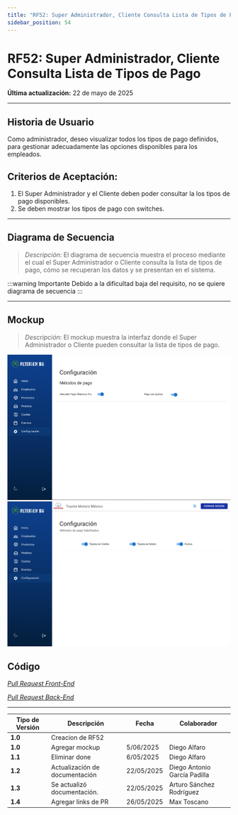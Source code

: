 ```yaml
---
title: "RF52: Super Administrador, Cliente Consulta Lista de Tipos de Pago"
sidebar_position: 54
---
```


# RF52: Super Administrador, Cliente Consulta Lista de Tipos de Pago

**Última actualización:** 22 de mayo de 2025

---

## Historia de Usuario

Como administrador, deseo visualizar todos los tipos de pago definidos, para gestionar adecuadamente las opciones disponibles para los empleados.

## **Criterios de Aceptación:**

1.  El Super Administrador y el Cliente deben poder consultar la los tipos de pago disponibles.
2.  Se deben mostrar los tipos de pago con switches.

---

## **Diagrama de Secuencia**

> _Descripción_: El diagrama de secuencia muestra el proceso mediante el cual el Super Administrador o Cliente consulta la lista de tipos de pago, cómo se recuperan los datos y se presentan en el sistema.

:::warning Importante
Debido a la dificultad baja del requisito, no se quiere diagrama de secuencia
:::

---

## **Mockup**

> _Descripción_: El mockup muestra la interfaz donde el Super Administrador o Cliente pueden consultar la lista de tipos de pago.

![alt text](imagenes/RF52.png)
![Interfaz de consultar tipos de pago](./imagenes/consultarTiposPago.png)

## **Código**

_<u>[Pull Request Front-End](https://github.com/CodeAnd-Co/Frontend-Text-Lines/pull/70)</u>_

_<u>[Pull Request Back-End](https://github.com/CodeAnd-Co/Backend-textiles/pull/58)</u>_

---

| **Tipo de Versión** | **Descripción**                | **Fecha**  | **Colaborador**              |
| ------------------- | ------------------------------ | ---------- | ---------------------------- |
| **1.0**             | Creacion de RF52               |            |                              |
| **1.0**             | Agregar mockup                 | 5/06/2025  | Diego Alfaro                 |
| **1.1**             | Eliminar done                  | 6/05/2025  | Diego Alfaro                 |
| **1.2**             | Actualización de documentación | 22/05/2025 | Diego Antonio García Padilla |
| **1.3**             | Se actualizó documentación.    | 22/05/2025 | Arturo Sánchez Rodríguez     |
| **1.4**             | Agregar links de PR            | 26/05/2025 | Max Toscano                  |
